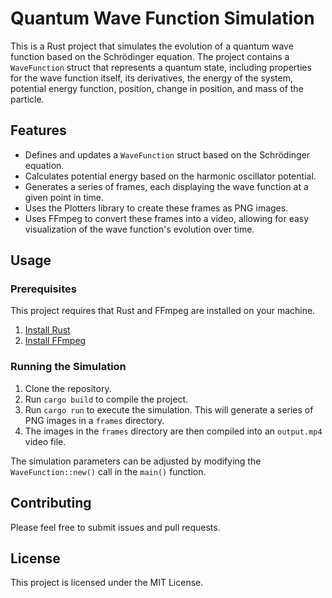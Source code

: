 # Quantum Wave Function Simulation

This is a Rust project that simulates the evolution of a quantum wave function based on the Schrödinger equation. The project contains a `WaveFunction` struct that represents a quantum state, including properties for the wave function itself, its derivatives, the energy of the system, potential energy function, position, change in position, and mass of the particle.

## Features

- Defines and updates a `WaveFunction` struct based on the Schrödinger equation.
- Calculates potential energy based on the harmonic oscillator potential.
- Generates a series of frames, each displaying the wave function at a given point in time.
- Uses the Plotters library to create these frames as PNG images.
- Uses FFmpeg to convert these frames into a video, allowing for easy visualization of the wave function's evolution over time.

## Usage

### Prerequisites
This project requires that Rust and FFmpeg are installed on your machine.

1. [Install Rust](https://www.rust-lang.org/tools/install)
2. [Install FFmpeg](https://ffmpeg.org/download.html)

### Running the Simulation

1. Clone the repository.
2. Run `cargo build` to compile the project.
3. Run `cargo run` to execute the simulation. This will generate a series of PNG images in a `frames` directory.
4. The images in the `frames` directory are then compiled into an `output.mp4` video file.

The simulation parameters can be adjusted by modifying the `WaveFunction::new()` call in the `main()` function.

## Contributing

Please feel free to submit issues and pull requests.

## License

This project is licensed under the MIT License.
